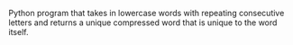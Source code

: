 Python program that takes in lowercase words with repeating consecutive letters and returns a unique compressed word that is unique to the word itself.

